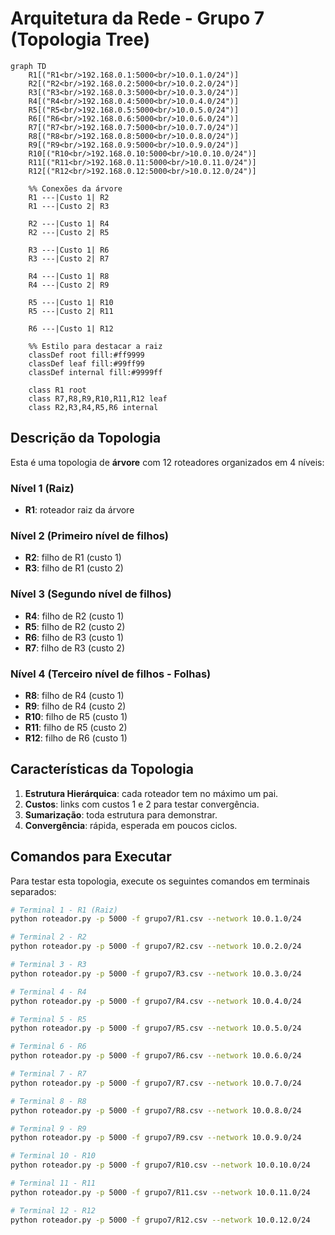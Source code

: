 # Arquitetura da Rede - Grupo 7 (Topologia Tree)

```mermaid
graph TD
    R1[("R1<br/>192.168.0.1:5000<br/>10.0.1.0/24")]
    R2[("R2<br/>192.168.0.2:5000<br/>10.0.2.0/24")]
    R3[("R3<br/>192.168.0.3:5000<br/>10.0.3.0/24")]
    R4[("R4<br/>192.168.0.4:5000<br/>10.0.4.0/24")]
    R5[("R5<br/>192.168.0.5:5000<br/>10.0.5.0/24")]
    R6[("R6<br/>192.168.0.6:5000<br/>10.0.6.0/24")]
    R7[("R7<br/>192.168.0.7:5000<br/>10.0.7.0/24")]
    R8[("R8<br/>192.168.0.8:5000<br/>10.0.8.0/24")]
    R9[("R9<br/>192.168.0.9:5000<br/>10.0.9.0/24")]
    R10[("R10<br/>192.168.0.10:5000<br/>10.0.10.0/24")]
    R11[("R11<br/>192.168.0.11:5000<br/>10.0.11.0/24")]
    R12[("R12<br/>192.168.0.12:5000<br/>10.0.12.0/24")]

    %% Conexões da árvore
    R1 ---|Custo 1| R2
    R1 ---|Custo 2| R3
    
    R2 ---|Custo 1| R4
    R2 ---|Custo 2| R5
    
    R3 ---|Custo 1| R6
    R3 ---|Custo 2| R7
    
    R4 ---|Custo 1| R8
    R4 ---|Custo 2| R9
    
    R5 ---|Custo 1| R10
    R5 ---|Custo 2| R11
    
    R6 ---|Custo 1| R12

    %% Estilo para destacar a raiz
    classDef root fill:#ff9999
    classDef leaf fill:#99ff99
    classDef internal fill:#9999ff
    
    class R1 root
    class R7,R8,R9,R10,R11,R12 leaf
    class R2,R3,R4,R5,R6 internal
```

## Descrição da Topologia

Esta é uma topologia de **árvore** com 12 roteadores organizados em 4 níveis:

### Nível 1 (Raiz)
- **R1**: roteador raiz da árvore

### Nível 2 (Primeiro nível de filhos)
- **R2**: filho de R1 (custo 1)
- **R3**: filho de R1 (custo 2)

### Nível 3 (Segundo nível de filhos)
- **R4**: filho de R2 (custo 1)
- **R5**: filho de R2 (custo 2)
- **R6**: filho de R3 (custo 1)
- **R7**: filho de R3 (custo 2)

### Nível 4 (Terceiro nível de filhos - Folhas)
- **R8**: filho de R4 (custo 1)
- **R9**: filho de R4 (custo 2)
- **R10**: filho de R5 (custo 1)
- **R11**: filho de R5 (custo 2)
- **R12**: filho de R6 (custo 1)

## Características da Topologia

1. **Estrutura Hierárquica**: cada roteador tem no máximo um pai.
2. **Custos**: links com custos 1 e 2 para testar convergência.
3. **Sumarização**: toda estrutura para demonstrar.
4. **Convergência**: rápida, esperada em poucos ciclos.

## Comandos para Executar

Para testar esta topologia, execute os seguintes comandos em terminais separados:

```bash
# Terminal 1 - R1 (Raiz)
python roteador.py -p 5000 -f grupo7/R1.csv --network 10.0.1.0/24

# Terminal 2 - R2
python roteador.py -p 5000 -f grupo7/R2.csv --network 10.0.2.0/24

# Terminal 3 - R3
python roteador.py -p 5000 -f grupo7/R3.csv --network 10.0.3.0/24

# Terminal 4 - R4
python roteador.py -p 5000 -f grupo7/R4.csv --network 10.0.4.0/24

# Terminal 5 - R5
python roteador.py -p 5000 -f grupo7/R5.csv --network 10.0.5.0/24

# Terminal 6 - R6
python roteador.py -p 5000 -f grupo7/R6.csv --network 10.0.6.0/24

# Terminal 7 - R7
python roteador.py -p 5000 -f grupo7/R7.csv --network 10.0.7.0/24

# Terminal 8 - R8
python roteador.py -p 5000 -f grupo7/R8.csv --network 10.0.8.0/24

# Terminal 9 - R9
python roteador.py -p 5000 -f grupo7/R9.csv --network 10.0.9.0/24

# Terminal 10 - R10
python roteador.py -p 5000 -f grupo7/R10.csv --network 10.0.10.0/24

# Terminal 11 - R11
python roteador.py -p 5000 -f grupo7/R11.csv --network 10.0.11.0/24

# Terminal 12 - R12
python roteador.py -p 5000 -f grupo7/R12.csv --network 10.0.12.0/24
```

